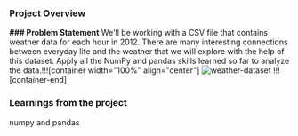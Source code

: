 ### Project Overview

 **### Problem Statement**
We'll be working with a CSV file that contains weather data for each hour in 2012. There are many interesting connections between everyday life and the weather that we will explore with the help of this dataset. Apply all the NumPy and pandas skills learned so far to analyze the data.!!![container width="100%" align="center"]
![weather-dataset](undefined/account/b16/6a1f0c95-2915-474c-917f-dc711cc8d89b/b-794/642fd6db-47b8-4ea3-9b2f-66f150e8c1a1/file.png)
!!![container-end]



### Learnings from the project

 numpy and pandas



